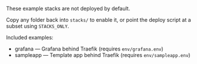 These example stacks are not deployed by default.

Copy any folder back into `stacks/` to enable it, or point the deploy script at a subset using `STACKS_ONLY`.

Included examples:
- grafana — Grafana behind Traefik (requires `env/grafana.env`)
- sampleapp — Template app behind Traefik (requires `env/sampleapp.env`)

